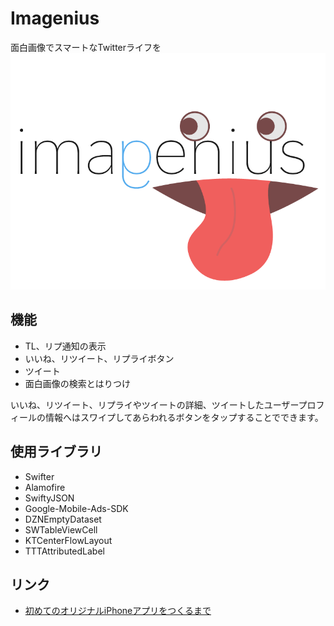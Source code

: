 # Imagenius
面白画像でスマートなTwitterライフを
![imagenius_logo](extra/imagenius-logo_new.png)

## 機能  
- TL、リプ通知の表示
- いいね、リツイート、リプライボタン
- ツイート
- 面白画像の検索とはりつけ
 
いいね、リツイート、リプライやツイートの詳細、ツイートしたユーザープロフィールの情報へはスワイプしてあらわれるボタンをタップすることでできます。

## 使用ライブラリ
- Swifter
- Alamofire
- SwiftyJSON
- Google-Mobile-Ads-SDK
- DZNEmptyDataset
- SWTableViewCell
- KTCenterFlowLayout
- TTTAttributedLabel

## リンク
- [初めてのオリジナルiPhoneアプリをつくるまで](http://qiita.com/touyoubuntu/items/ea7b42e00050083bd2ff)
